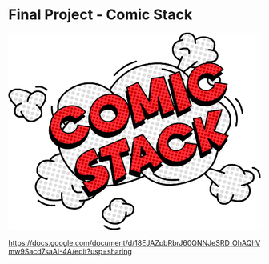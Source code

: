 # Final Project - Comic Stack

<p align="center">
  <img src="/ComicStack.png">
</p>

https://docs.google.com/document/d/18EJAZpbRbrJ60QNNJeSRD_OhAQhVmw9Sacd7saAI-4A/edit?usp=sharing
